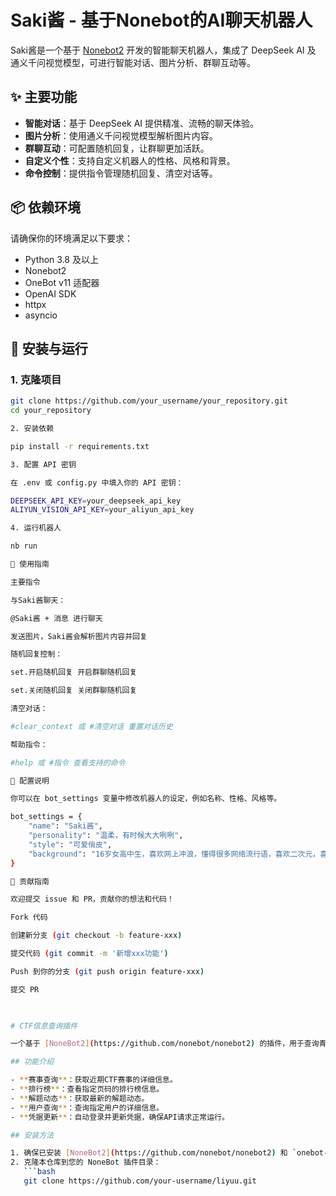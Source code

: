 # Saki酱 - 基于Nonebot的AI聊天机器人

Saki酱是一个基于 [Nonebot2](https://github.com/nonebot/nonebot2) 开发的智能聊天机器人，集成了 DeepSeek AI 及 通义千问视觉模型，可进行智能对话、图片分析、群聊互动等。

## ✨ 主要功能

- **智能对话**：基于 DeepSeek AI 提供精准、流畅的聊天体验。
- **图片分析**：使用通义千问视觉模型解析图片内容。
- **群聊互动**：可配置随机回复，让群聊更加活跃。
- **自定义个性**：支持自定义机器人的性格、风格和背景。
- **命令控制**：提供指令管理随机回复、清空对话等。

## 📦 依赖环境

请确保你的环境满足以下要求：

- Python 3.8 及以上
- Nonebot2
- OneBot v11 适配器
- OpenAI SDK
- httpx
- asyncio

## 🚀 安装与运行

### 1. 克隆项目
```bash
git clone https://github.com/your_username/your_repository.git
cd your_repository

2. 安装依赖

pip install -r requirements.txt

3. 配置 API 密钥

在 .env 或 config.py 中填入你的 API 密钥：

DEEPSEEK_API_KEY=your_deepseek_api_key
ALIYUN_VISION_API_KEY=your_aliyun_api_key

4. 运行机器人

nb run

🎯 使用指南

主要指令

与Saki酱聊天：

@Saki酱 + 消息 进行聊天

发送图片，Saki酱会解析图片内容并回复

随机回复控制：

set.开启随机回复 开启群聊随机回复

set.关闭随机回复 关闭群聊随机回复

清空对话：

#clear_context 或 #清空对话 重置对话历史

帮助指令：

#help 或 #指令 查看支持的命令

🔧 配置说明

你可以在 bot_settings 变量中修改机器人的设定，例如名称、性格、风格等。

bot_settings = {
    "name": "Saki酱",
    "personality": "温柔，有时候大大咧咧",
    "style": "可爱俏皮",
    "background": "16岁女高中生，喜欢网上冲浪，懂得很多网络流行语，喜欢二次元，喜欢看动画，喜欢玩游戏，喜欢聊天。"
}

🤝 贡献指南

欢迎提交 issue 和 PR，贡献你的想法和代码！

Fork 代码

创建新分支 (git checkout -b feature-xxx)

提交代码 (git commit -m '新增xxx功能')

Push 到你的分支 (git push origin feature-xxx)

提交 PR


   
# CTF信息查询插件

一个基于 [NoneBot2](https://github.com/nonebot/nonebot2) 的插件，用于查询青少年CTF平台的赛事信息、排行榜、解题动态等内容。

## 功能介绍

- **赛事查询**：获取近期CTF赛事的详细信息。
- **排行榜**：查看指定页码的排行榜信息。
- **解题动态**：获取最新的解题动态。
- **用户查询**：查询指定用户的详细信息。
- **凭据更新**：自动登录并更新凭据，确保API请求正常运行。

## 安装方法

1. 确保已安装 [NoneBot2](https://github.com/nonebot/nonebot2) 和 `onebot-adapter-v11`。
2. 克隆本仓库到您的 NoneBot 插件目录：
   ```bash
   git clone https://github.com/your-username/liyuu.git
